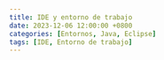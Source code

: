 ```yaml
---
title: IDE y entorno de trabajo
date: 2023-12-06 12:00:00 +0800
categories: [Entornos, Java, Eclipse]
tags: [IDE, Entorno de trabajo]
---
```


